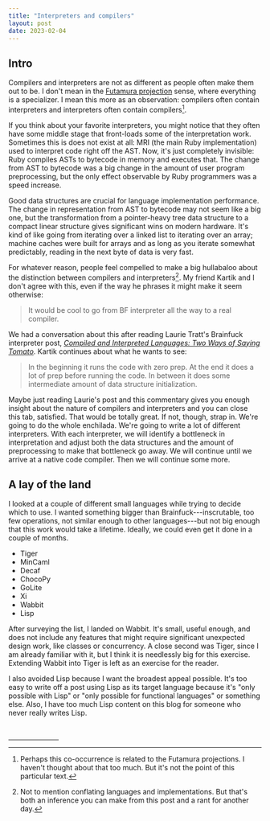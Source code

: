 ```yaml
---
title: "Interpreters and compilers"
layout: post
date: 2023-02-04
---
```


<!-- Should I call this post "potato potato" as a terrible joke reference to
Laurie's post? Or maybe I should call the interpreter potato and the compiler
potato, pronounced differently. -->

## Intro

Compilers and interpreters are not as different as people often make them out
to be. I don't mean in the [Futamura projection][futamura] sense, where
everything is a specializer. I mean this more as an observation: compilers
often contain interpreters and interpreters often contain
compilers[^futamura-related].

[futamura]: https://en.wikipedia.org/wiki/Partial_evaluation#Futamura_projections

[^futamura-related]: Perhaps this co-occurrence is related to the Futamura
    projections. I haven't thought about that too much. But it's not the point
    of this particular text.

If you think about your favorite interpreters, you might notice that they often
have some middle stage that front-loads some of the interpretation work.
Sometimes this is does not exist at all: MRI (the main Ruby implementation)
used to interpret code right off the AST. Now, it's just completely invisible:
Ruby compiles ASTs to bytecode in memory and executes that. The change from AST
to bytecode was a big change in the amount of user program preprocessing, but
the only effect observable by Ruby programmers was a speed increase.

Good data structures are crucial for language implementation performance. The
change in representation from AST to bytecode may not seem like a big one, but
the transformation from a pointer-heavy tree data structure to a compact linear
structure gives significant wins on modern hardware. It's kind of like going
from iterating over a linked list to iterating over an array; machine caches
were built for arrays and as long as you iterate somewhat predictably, reading
in the next byte of data is very fast.

For whatever reason, people feel compelled to make a big hullabaloo about the
distinction between compilers and interpreters[^languages-implementations]. My
friend Kartik and I don't agree with this, even if the way he phrases it might
make it seem otherwise:

[^languages-implementations]: Not to mention conflating languages and
    implementations. But that's both an inference you can make from this post
    and a rant for another day.

> It would be cool to go from BF interpreter all the way to a real compiler.

We had a conversation about this after reading Laurie Tratt's Brainfuck
interpreter post, [*Compiled and Interpreted Languages: Two Ways of Saying
Tomato*][ltbf]. Kartik continues about what he wants to see:

[ltbf]: https://tratt.net/laurie/blog/2023/compiled_and_interpreted_languages_two_ways_of_saying_tomato.html

> In the beginning it runs the code with zero prep. At the end it does a lot of
> prep before running the code. In between it does some intermediate amount of
> data structure initialization.

Maybe just reading Laurie's post and this commentary gives you enough insight
about the nature of compilers and interpreters and you can close this tab,
satisfied. That would be totally great. If not, though, strap in. We're going
to do the whole enchilada. We're going to write a lot of different
interpreters. With each interpreter, we will identify a bottleneck in
interpretation and adjust both the data structures and the amount of
preprocessing to make that bottleneck go away. We will continue until we arrive
at a native code compiler. Then we will continue some more.

## A lay of the land

I looked at a couple of different small languages while trying to decide which
to use. I wanted something bigger than Brainfuck---inscrutable, too few
operations, not similar enough to other languages---but not big enough that
this work would take a lifetime. Ideally, we could even get it done in a couple
of months.

* Tiger
* MinCaml
* Decaf
* ChocoPy
* GoLite
* Xi
* Wabbit
* Lisp

After surveying the list, I landed on Wabbit. It's small, useful enough, and
does not include any features that might require significant unexpected design
work, like classes or concurrency. A close second was Tiger, since I am already
familiar with it, but I think it is needlessly big for this exercise. Extending
Wabbit into Tiger is left as an exercise for the reader.

I also avoided Lisp because I want the broadest appeal possible. It's too easy
to write off a post using Lisp as its target language because it's "only
possible with Lisp" or "only possible for functional languages" or something
else. Also, I have too much Lisp content on this blog for someone who never
really writes Lisp.

<br />
<hr style="width: 100px;" />
<!-- Footnotes -->
